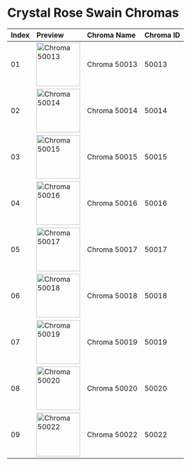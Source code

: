 # Crystal Rose Swain Chromas

| Index | Preview | Chroma Name | Chroma ID |
|:---|:---|:---|:---|
| 01 | <img src='https://raw.communitydragon.org/latest/plugins/rcp-be-lol-game-data/global/default/v1/champion-chroma-images/50/50013.png' alt='Chroma 50013' width='100'> | Chroma 50013 | 50013 |
| 02 | <img src='https://raw.communitydragon.org/latest/plugins/rcp-be-lol-game-data/global/default/v1/champion-chroma-images/50/50014.png' alt='Chroma 50014' width='100'> | Chroma 50014 | 50014 |
| 03 | <img src='https://raw.communitydragon.org/latest/plugins/rcp-be-lol-game-data/global/default/v1/champion-chroma-images/50/50015.png' alt='Chroma 50015' width='100'> | Chroma 50015 | 50015 |
| 04 | <img src='https://raw.communitydragon.org/latest/plugins/rcp-be-lol-game-data/global/default/v1/champion-chroma-images/50/50016.png' alt='Chroma 50016' width='100'> | Chroma 50016 | 50016 |
| 05 | <img src='https://raw.communitydragon.org/latest/plugins/rcp-be-lol-game-data/global/default/v1/champion-chroma-images/50/50017.png' alt='Chroma 50017' width='100'> | Chroma 50017 | 50017 |
| 06 | <img src='https://raw.communitydragon.org/latest/plugins/rcp-be-lol-game-data/global/default/v1/champion-chroma-images/50/50018.png' alt='Chroma 50018' width='100'> | Chroma 50018 | 50018 |
| 07 | <img src='https://raw.communitydragon.org/latest/plugins/rcp-be-lol-game-data/global/default/v1/champion-chroma-images/50/50019.png' alt='Chroma 50019' width='100'> | Chroma 50019 | 50019 |
| 08 | <img src='https://raw.communitydragon.org/latest/plugins/rcp-be-lol-game-data/global/default/v1/champion-chroma-images/50/50020.png' alt='Chroma 50020' width='100'> | Chroma 50020 | 50020 |
| 09 | <img src='https://raw.communitydragon.org/latest/plugins/rcp-be-lol-game-data/global/default/v1/champion-chroma-images/50/50022.png' alt='Chroma 50022' width='100'> | Chroma 50022 | 50022 |
